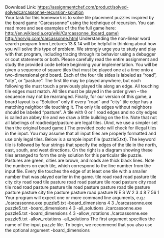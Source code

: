 Download Link: https://assignmentchef.com/product/solved-solvedcarcassonne-recursion-solution
<br>
Your task for this homework is to solve tile placement puzzles inspired by the board game “Carcassonne” using the technique of recursion. You can read more and see examples of the the full game here: http://en.wikipedia.org/wiki/Carcassonne_(board_game) http://norvig.com/carcassonne.html Understanding the non-linear word search program from Lectures 13 &amp; 14 will be helpful in thinking about how you will solve this type of problem. We strongly urge you to study and play with that program, including tracing through its behavior using a debugger or cout statements or both. Please carefully read the entire assignment and study the provided code before beginning your implementation. You will be given a sequence of square tiles that must be played one at a time onto a two-dimensional grid board. Each of the four tile sides is labeled as “road”, “city”, or “pasture”. The ﬁrst tile may be played anywhere, but each following tile must touch a previously played tile along an edge. All touching tile edges must match. All tiles must be played in the order given – the sequence may not be rearranged. Finally, for our version of this game, a board layout is a “Solution” only if every “road” and “city” tile edge has a matching neighbor tile touching it. The only tile edges without neighbors should be labeled “pasture”. A tile with 0 or 1 road edges and no city edges is called an abbey tile and we draw a little building on the tile. Note that not all labelings of road/edge/pasture are legal tiles. (And, we use a simpler set than the original board game.) The provided code will check for illegal tiles in the input. You may assume that all input ﬁles are properly formatted and use only legal tiles. Below is a sample input ﬁle (puzzle5.txt). The keyword tile is followed by four strings that specify the edges of the tile in the north, east, south, and west directions. On the right is a diagram showing these tiles arranged to form the only solution for this particular tile puzzle. Pastures are green, cities are brown, and roads are thick black lines. Note the numbers on each tile, which correspond to the line number from the input ﬁle. Every tile touches the edge of at least one tile with a smaller number that was played earlier in the game. tile road road road pasture tile city city road road tile pasture road road pasture tile road pasture city road tile road road pasture pasture tile road pasture pasture road tile pasture pasture pasture city tile pasture pasture road pasture N E S W 2 3 4 8 7 56 1 Your program will expect one or more command line arguments, e.g.: ./carcassonne.exe puzzle5.txt -board_dimensions 4 3 ./carcassonne.exe puzzle5.txt -board_dimensions 4 3 -all_solutions ./carcassonne.exe puzzle5.txt -board_dimensions 4 3 -allow_rotations ./carcassonne.exe puzzle5.txt -allow_rotations -all_solutions The ﬁrst argument speciﬁes the name of the input puzzle ﬁle. To begin, we recommend that you also use the optional argument -board_dimensions
